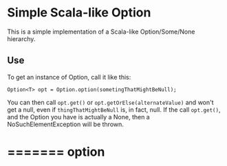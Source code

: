 Simple Scala-like Option
========================

This is a simple implementation of a Scala-like Option/Some/None hierarchy. 

Use
---
To get an instance of Option<T>, call it like this:

    Option<T> opt = Option.option(sometingThatMightBeNull);

You can then call `opt.get()` or `opt.getOrElse(alternateValue)` and won't get a null, even if `thingThatMightBeNull` is, in fact, null. If the call `opt.get()`, and the Option<T> you have is actually a None<T>, then a NoSuchElementException will be thrown.

=======
option
======
